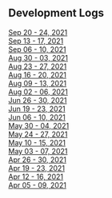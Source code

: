 ## Development Logs
[Sep 20 - 24, 2021](./devlogs/09202021.md) <br/>
[Sep 13 - 17, 2021](./devlogs/09132021.md) <br/>
[Sep 06 - 10, 2021](./devlogs/09062021.md) <br/>
[Aug 30 - 03, 2021](./devlogs/08302021.md) <br/>
[Aug 23 - 27, 2021](./devlogs/08232021.md) <br/>
[Aug 16 - 20, 2021](./devlogs/08162021.md) <br/>
[Aug 09 - 13, 2021](./devlogs/08092021.md) <br/>
[Aug 02 - 06, 2021](./devlogs/08022021.md) <br/>
[Jun 26 - 30, 2021](./devlogs/07262021.md) <br/>
[Jun 19 - 23, 2021](./devlogs/07192021.md) <br/>
[Jun 06 - 10, 2021](./devlogs/06072021.md) <br/>
[May 30 - 04, 2021](./devlogs/05302021.md) <br/>
[May 24 - 27, 2021](./devlogs/05242021.md) <br/>
[May 10 - 15, 2021](./devlogs/05102021.md) <br/>
[May 03 - 07, 2021](./devlogs/05032021.md) <br/>
[Apr 26 - 30, 2021](./devlogs/04262021.md) <br/>
[Apr 19 - 23, 2021](./devlogs/04192021.md) <br/>
[Apr 12 - 16, 2021](./devlogs/04122021.md) <br/>
[Apr 05 - 09, 2021](./devlogs/04052021.md) <br/>
